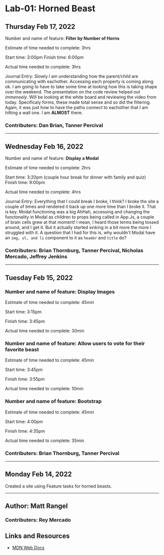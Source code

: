 # Lab-01: Horned Beast

## Thursday Feb 17, 2022

Number and name of feature: **Filter by Number of Horns**

Estimate of time needed to complete: 3hrs

Start time: 3:00pm
Finish time: 6:00pm

Actual time needed to complete: 3hrs

Journal Entry: Slowly I am understanding how the parent/child are communicating with eachother. Accessing each property is coming along ok. I am going to have to take some time at looking how this is taking shape over the weekend. The presentation on the code review helped out *immensely*. Will be looking at the white board and reviewing the video from today.
Specificaly forms, these made total sense and so did the filtering. Again, it was just how to have the paths connect to eachother that I am hitting a wall one. I am **ALMOST** there.

### Contributers: Dan Brian, Tanner Percival

------------------------------

## Wednesday Feb 16, 2022

Number and name of feature: **Display a Modal**

Estimate of time needed to complete: 2hrs

Start time: 3:20pm
(couple hour break for dinner with family and quiz)
Finish time: 9:00pm

Actual time needed to complete: 4hrs

Journal Entry: Everything that I could break I broke, I think? I broke the site a couple of times and rendered it back up one more time than I broke it. That is key.
Modal functioning was a big AhHah, accessing and changing the functonality in Modal as children to props being called in App.Js, a couple of brain cells grew at that moment! I mean, I heard those terms being tossed around, and I get it. But it actually started sinking in a bit more the more I struggled with it.
A question that I had for this is, why wouldn't Modal have an `img, ul, and li` component to it as `header` and `title` do?

### Contributers: Brian Thornburg, Tanner Percival, Nicholas Mercado, Jeffrey Jenkins

------------------------------

## Tuesday Feb 15, 2022

### Number and name of feature: **Display Images**

Estimate of time needed to complete: 45min

Start time: 3:15pm

Finish time: 3:45pm

Actual time needed to complete: 30min

### Number and name of feature: **Allow users to vote for their favorite beast**

Estimate of time needed to complete: 45min

Start time: 3:45pm

Finish time: 3:55pm

Actual time needed to complete: 10min

### Number and name of feature: **Bootstrap**

Estimate of time needed to complete: 45min

Start time: 4:00pm

Finish time: 4:35pm

Actual time needed to complete: 35min

### Contributers: Brian Thornburg, Tanner Percival

------------------------------

## Monday Feb 14, 2022

Created a site using Feature tasks for horned beasts.

------------------------------

## Author: Matt Rangel

### Contributers: Rey Mercado

## Links and Resources

* [MDN Web Docs](https://developer.mozilla.org/en-US/docs/Web/JavaScript)
